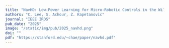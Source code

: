 ```yaml
---
title: "NavHD: Low-Power Learning for Micro-Robotic Controls in the Wild"
authors: "C. Lee, S. Achour, Z. Kapetanovic"
journal: "IEEE IROS"
pub_date: "2025"
image: "/static/img/pub/2025_navhd.png"
doi: ""
pdf: "https://stanford.edu/~chae/paper/navhd.pdf"
---
```


